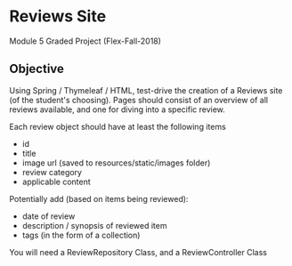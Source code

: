 # Reviews Site

Module 5 Graded Project (Flex-Fall-2018)

## Objective

Using Spring / Thymeleaf / HTML, test-drive the creation of a Reviews site (of the student's choosing).  Pages should consist of an overview of all reviews available, and one for diving into a specific review.

Each review object should have at least the following items
* id
* title
* image url (saved to resources/static/images folder)
* review category
* applicable content

Potentially add (based on items being reviewed):
* date of review
* description / synopsis of reviewed item
* tags (in the form of a collection)

You will need a ReviewRepository Class, and a ReviewController Class
